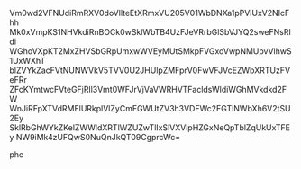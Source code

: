 Vm0wd2VFNUdiRmRXV0doVllteEtXRmxVU205V01WbDNXa1pPVlUxV2NIcFhh
Mk0xVmpKS1NHVkdiRnBOCk0wSklWbTB4UzFJeVRrbGlSbVJYQ2sweFNsRldi
WGhoVXpKT2MxZHVSbGRpUmxwWVEyMUtSMkpFVGxoVwpNMUpvVlhwS1UxWXhT
blZVYkZacFVtNUNWVkV5TVV0U2JHUlpZMFprV0FwVFJVcEZWbXRTUzFVeFRr
ZFcKYmtwcFVteGFjRll3Vmt0WFJrVjVaVWRHVTFacldsWldiWGhMVkdkd2FW
WnJiRFpXTVdRMFlURkplVlZyCmFGWUtZV3h3VDFWc2FGTlNWbXh6V2tSU2Ey
SklRbGhWYkZKelZWWldXRTlWZUZwTlIxSlVXVlpHZGxNeQpTblZqUkUxTFEy
NW9iMk4zUFQwS0NuQnJkQT09CgprcWc=

pho